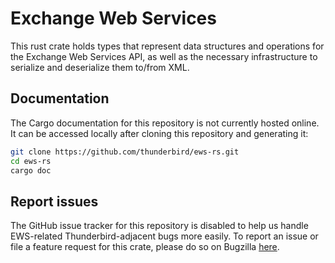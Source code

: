 # Exchange Web Services

This rust crate holds types that represent data structures and operations for
the Exchange Web Services API, as well as the necessary infrastructure to
serialize and deserialize them to/from XML.

## Documentation

The Cargo documentation for this repository is not currently hosted online. It
can be accessed locally after cloning this repository and generating it:

```bash
git clone https://github.com/thunderbird/ews-rs.git
cd ews-rs
cargo doc
```

## Report issues

The GitHub issue tracker for this repository is disabled to help us handle
EWS-related Thunderbird-adjacent bugs more easily. To report an issue or file a
feature request for this crate, please do so on Bugzilla
[here](https://bugzilla.mozilla.org/enter_bug.cgi?product=MailNews%20Core&component=Networking:%20Exchange).
